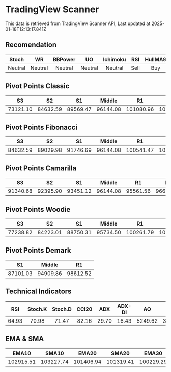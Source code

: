 # TradingView Scanner
This data is retrieved from TradingView Scanner API, Last updated at 2025-01-18T12:13:17.841Z

## Recomendation
| Stoch | WR | BBPower | UO | Ichimoku | RSI | HullMA9 |
| :---: | :---: | :---: | :---: | :---: | :---: | :---: |
| Neutral | Neutral | Neutral | Neutral | Neutral | Sell | Buy |

## Pivot Points Classic
| S3 | S2 | S1 | Middle | R1 | R2 | R3 |
| :---: | :---: | :---: | :---: | :---: | :---: | :---: |
| 73121.10 | 84632.59 | 89569.47 | 96144.08 | 101080.96 | 107655.57 | 119167.06 |

## Pivot Points Fibonacci
| S3 | S2 | S1 | Middle | R1 | R2 | R3 |
| :---: | :---: | :---: | :---: | :---: | :---: | :---: |
| 84632.59 | 89029.98 | 91746.69 | 96144.08 | 100541.47 | 103258.18 | 107655.57 |

## Pivot Points Camarilla
| S3 | S2 | S1 | Middle | R1 | R2 | R3 |
| :---: | :---: | :---: | :---: | :---: | :---: | :---: |
| 91340.68 | 92395.90 | 93451.12 | 96144.08 | 95561.56 | 96616.78 | 97672.00 |

## Pivot Points Woodie
| S3 | S2 | S1 | Middle | R1 | R2 | R3 |
| :---: | :---: | :---: | :---: | :---: | :---: | :---: |
| 77238.82 | 84223.01 | 88750.31 | 95734.50 | 100261.79 | 107245.99 | 111773.28 |

## Pivot Points Demark
| S1 | Middle | R1 |
| :---: | :---: | :---: |
| 87101.03 | 94909.86 | 98612.52 |

## Technical Indicators
| RSI | Stoch.K | Stoch.D | CCI20 | ADX | ADX-DI | AO | Mom | MACD | MACD | W.R | HullMA9 |
| :---: | :---: | :---: | :---: | :---: | :---: | :---: | :---: | :---: | :---: | :---: | :---: |
| 64.93 | 70.98 | 71.47 | 82.16 | 29.70 | 16.43 | 5249.62 | 3637.63 | 1959.63 | 1893.78 | -25.97 | 103382.19 |

## EMA & SMA
| EMA10 | SMA10 | EMA20 | SMA20 | EMA30 | SMA30 | EMA50 | SMA50 | EMA100 | SMA100 | EMA200 | SMA200 |
| :---: | :---: | :---: | :---: | :---: | :---: | :---: | :---: | :---: | :---: | :---: | :---: |
| 102915.51 | 103227.74 | 101406.94 | 101319.41 | 100229.29 | 99443.18 | 98851.58 | 97324.94 | 97663.82 | 97227.09 | 96829.36 | 97266.78 |